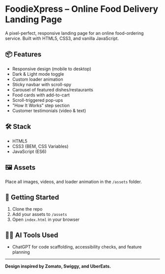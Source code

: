 # FoodieXpress – Online Food Delivery Landing Page

A pixel-perfect, responsive landing page for an online food-ordering service. Built with HTML5, CSS3, and vanilla JavaScript.

## 📦 Features
- Responsive design (mobile to desktop)
- Dark & Light mode toggle
- Custom loader animation
- Sticky navbar with scroll-spy
- Carousel of featured dishes/restaurants
- Food cards with add-to-cart
- Scroll-triggered pop-ups
- "How It Works" step section
- Customer testimonials (video & text)

## 🛠 Stack
- HTML5
- CSS3 (BEM, CSS Variables)
- JavaScript (ES6)

## 🖼 Assets
Place all images, videos, and loader animation in the `/assets` folder.

## 🏁 Getting Started
1. Clone the repo
2. Add your assets to `/assets`
3. Open `index.html` in your browser

## 🧑‍💻 AI Tools Used
- ChatGPT for code scaffolding, accessibility checks, and feature planning

---

**Design inspired by Zomato, Swiggy, and UberEats.** 
